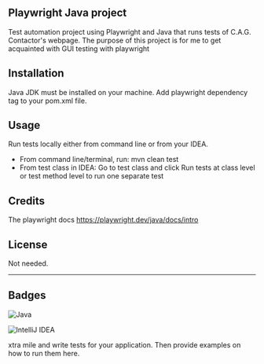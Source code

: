 

## Playwright Java project

Test automation project using Playwright and Java that runs tests of C.A.G. Contactor's webpage. The purpose of this project is for me to get acquainted with GUI testing with playwright  




## Installation

Java JDK must be installed on your machine. Add playwright dependency tag to your pom.xml file.

## Usage

Run tests locally either from command line or from your IDEA.
- From command line/terminal, run: mvn clean test
- From test class in IDEA: Go to test class and click Run tests at class level or test method level to run one separate test

## Credits

The playwright docs https://playwright.dev/java/docs/intro

## License

Not needed.

---


## Badges

![Java](https://img.shields.io/badge/java-%23ED8B00.svg?style=for-the-badge&logo=openjdk&logoColor=white)

![IntelliJ IDEA](https://img.shields.io/badge/IntelliJIDEA-000000.svg?style=for-the-badge&logo=intellij-idea&logoColor=white)


xtra mile and write tests for your application. Then provide examples on how to run them here.